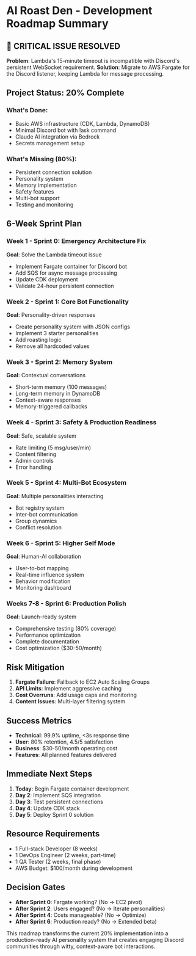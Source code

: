 # AI Roast Den - Development Roadmap Summary

## 🚨 CRITICAL ISSUE RESOLVED
**Problem**: Lambda's 15-minute timeout is incompatible with Discord's persistent WebSocket requirement.
**Solution**: Migrate to AWS Fargate for the Discord listener, keeping Lambda for message processing.

## Project Status: 20% Complete
### What's Done:
- Basic AWS infrastructure (CDK, Lambda, DynamoDB)
- Minimal Discord bot with !ask command
- Claude AI integration via Bedrock
- Secrets management setup

### What's Missing (80%):
- Persistent connection solution
- Personality system
- Memory implementation
- Safety features
- Multi-bot support
- Testing and monitoring

## 6-Week Sprint Plan

### Week 1 - Sprint 0: Emergency Architecture Fix
**Goal**: Solve the Lambda timeout issue
- Implement Fargate container for Discord bot
- Add SQS for async message processing
- Update CDK deployment
- Validate 24-hour persistent connection

### Week 2 - Sprint 1: Core Bot Functionality  
**Goal**: Personality-driven responses
- Create personality system with JSON configs
- Implement 3 starter personalities
- Add roasting logic
- Remove all hardcoded values

### Week 3 - Sprint 2: Memory System
**Goal**: Contextual conversations
- Short-term memory (100 messages)
- Long-term memory in DynamoDB
- Context-aware responses
- Memory-triggered callbacks

### Week 4 - Sprint 3: Safety & Production Readiness
**Goal**: Safe, scalable system
- Rate limiting (5 msg/user/min)
- Content filtering
- Admin controls
- Error handling

### Week 5 - Sprint 4: Multi-Bot Ecosystem
**Goal**: Multiple personalities interacting
- Bot registry system
- Inter-bot communication
- Group dynamics
- Conflict resolution

### Week 6 - Sprint 5: Higher Self Mode
**Goal**: Human-AI collaboration
- User-to-bot mapping
- Real-time influence system
- Behavior modification
- Monitoring dashboard

### Weeks 7-8 - Sprint 6: Production Polish
**Goal**: Launch-ready system
- Comprehensive testing (80% coverage)
- Performance optimization
- Complete documentation
- Cost optimization ($30-50/month)

## Risk Mitigation

1. **Fargate Failure**: Fallback to EC2 Auto Scaling Groups
2. **API Limits**: Implement aggressive caching
3. **Cost Overruns**: Add usage caps and monitoring
4. **Content Issues**: Multi-layer filtering system

## Success Metrics

- **Technical**: 99.9% uptime, <3s response time
- **User**: 80% retention, 4.5/5 satisfaction
- **Business**: $30-50/month operating cost
- **Features**: All planned features delivered

## Immediate Next Steps

1. **Today**: Begin Fargate container development
2. **Day 2**: Implement SQS integration
3. **Day 3**: Test persistent connections
4. **Day 4**: Update CDK stack
5. **Day 5**: Deploy Sprint 0 solution

## Resource Requirements

- 1 Full-stack Developer (8 weeks)
- 1 DevOps Engineer (2 weeks, part-time)  
- 1 QA Tester (2 weeks, final phase)
- AWS Budget: $100/month during development

## Decision Gates

- **After Sprint 0**: Fargate working? (No → EC2 pivot)
- **After Sprint 2**: Users engaged? (No → Iterate personalities)
- **After Sprint 4**: Costs manageable? (No → Optimize)
- **After Sprint 6**: Production ready? (No → Extended beta)

This roadmap transforms the current 20% implementation into a production-ready AI personality system that creates engaging Discord communities through witty, context-aware bot interactions.